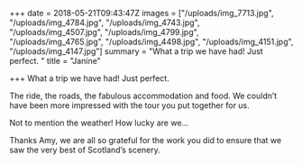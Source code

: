 +++
date = 2018-05-21T09:43:47Z
images = ["/uploads/img_7713.jpg", "/uploads/img_4784.jpg", "/uploads/img_4743.jpg", "/uploads/img_4507.jpg", "/uploads/img_4799.jpg", "/uploads/img_4765.jpg", "/uploads/img_4498.jpg", "/uploads/img_4151.jpg", "/uploads/img_4147.jpg"]
summary = "What a trip we have had! Just perfect. "
title = "Janine"

+++
What a trip we have had! Just perfect. 

The ride, the roads, the fabulous accommodation and food. We couldn’t have been more impressed with the tour you put together for us.

Not to mention the weather! How lucky are we…

Thanks Amy, we are all so grateful for the work you did to ensure that we saw the very best of Scotland’s scenery.